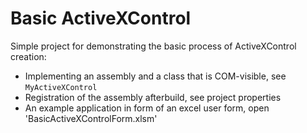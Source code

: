 # Basic ActiveXControl

Simple project for demonstrating the basic process of ActiveXControl creation:

* Implementing an assembly and a class that is COM-visible, see `MyActiveXControl`
* Registration of the assembly afterbuild, see project properties
* An example application in form of an excel user form, open 'BasicActiveXControlForm.xlsm'